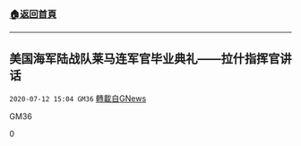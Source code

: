 ###  [:house:返回首頁](https://github.com/ourhimalayas/txt)
---

## 美国海军陆战队莱马连军官毕业典礼——拉什指挥官讲话
`2020-07-12 15:04 GM36` [轉載自GNews](https://gnews.org/zh-hant/263166/)

GM36

0
